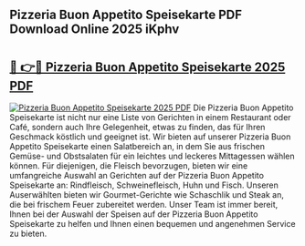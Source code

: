 ## Pizzeria Buon Appetito Speisekarte PDF Download Online 2025 iKphv

# <h2><a href="http://gcb06q9.nevu.top/?p=Pizzeria+Buon+Appetito+Speisekarte">🔗 👉🔴 Pizzeria Buon Appetito Speisekarte 2025 PDF</a></h2>

[![Pizzeria Buon Appetito Speisekarte 2025 PDF](https://i.imgur.com/dBaPXMq.png)](http://gcb06q9.nevu.top/?p=Pizzeria+Buon+Appetito+Speisekarte)
Die Pizzeria Buon Appetito Speisekarte ist nicht nur eine Liste von Gerichten in einem Restaurant oder Café, sondern auch Ihre Gelegenheit, etwas zu finden, das für Ihren Geschmack köstlich und geeignet ist. Wir bieten auf unserer Pizzeria Buon Appetito Speisekarte einen Salatbereich an, in dem Sie aus frischen Gemüse- und Obstsalaten für ein leichtes und leckeres Mittagessen wählen können. Für diejenigen, die Fleisch bevorzugen, bieten wir eine umfangreiche Auswahl an Gerichten auf der Pizzeria Buon Appetito Speisekarte an: Rindfleisch, Schweinefleisch, Huhn und Fisch. Unseren Auserwählten bieten wir Gourmet-Gerichte wie Schaschlik und Steak an, die bei frischem Feuer zubereitet werden. Unser Team ist immer bereit, Ihnen bei der Auswahl der Speisen auf der Pizzeria Buon Appetito Speisekarte zu helfen und Ihnen einen bequemen und angenehmen Service zu bieten.
